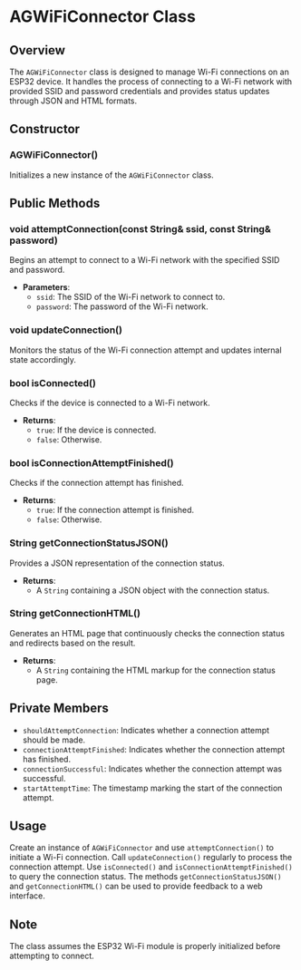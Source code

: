 # AGWiFiConnector Class

## Overview
The `AGWiFiConnector` class is designed to manage Wi-Fi connections on an ESP32 device. It handles the process of connecting to a Wi-Fi network with provided SSID and password credentials and provides status updates through JSON and HTML formats.

## Constructor

### AGWiFiConnector()
Initializes a new instance of the `AGWiFiConnector` class.

## Public Methods

### void attemptConnection(const String& ssid, const String& password)
Begins an attempt to connect to a Wi-Fi network with the specified SSID and password.

- **Parameters**:
  - `ssid`: The SSID of the Wi-Fi network to connect to.
  - `password`: The password of the Wi-Fi network.

### void updateConnection()
Monitors the status of the Wi-Fi connection attempt and updates internal state accordingly.

### bool isConnected()
Checks if the device is connected to a Wi-Fi network.

- **Returns**:
  - `true`: If the device is connected.
  - `false`: Otherwise.

### bool isConnectionAttemptFinished()
Checks if the connection attempt has finished.

- **Returns**:
  - `true`: If the connection attempt is finished.
  - `false`: Otherwise.

### String getConnectionStatusJSON()
Provides a JSON representation of the connection status.

- **Returns**:
  - A `String` containing a JSON object with the connection status.

### String getConnectionHTML()
Generates an HTML page that continuously checks the connection status and redirects based on the result.

- **Returns**:
  - A `String` containing the HTML markup for the connection status page.

## Private Members
- `shouldAttemptConnection`: Indicates whether a connection attempt should be made.
- `connectionAttemptFinished`: Indicates whether the connection attempt has finished.
- `connectionSuccessful`: Indicates whether the connection attempt was successful.
- `startAttemptTime`: The timestamp marking the start of the connection attempt.

## Usage
Create an instance of `AGWiFiConnector` and use `attemptConnection()` to initiate a Wi-Fi connection. Call `updateConnection()` regularly to process the connection attempt. Use `isConnected()` and `isConnectionAttemptFinished()` to query the connection status. The methods `getConnectionStatusJSON()` and `getConnectionHTML()` can be used to provide feedback to a web interface.

## Note
The class assumes the ESP32 Wi-Fi module is properly initialized before attempting to connect.
